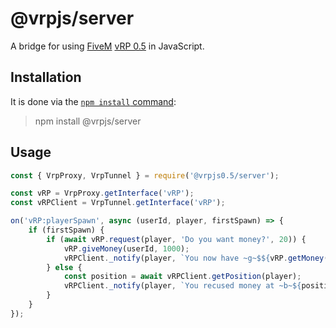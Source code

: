# @vrpjs/server

A bridge for using [FiveM](http://fivem.net/) [vRP 0.5](https://github.com/ImagicTheCat/vRP/tree/0.5) in JavaScript.

## Installation

It is done via the [`npm install` command](https://docs.npmjs.com/downloading-and-installing-packages-locally):

> npm install @vrpjs/server

## Usage

```javascript
const { VrpProxy, VrpTunnel } = require('@vrpjs0.5/server');

const vRP = VrpProxy.getInterface('vRP');
const vRPClient = VrpTunnel.getInterface('vRP');

on('vRP:playerSpawn', async (userId, player, firstSpawn) => {
    if (firstSpawn) {
        if (await vRP.request(player, 'Do you want money?', 20)) {
            vRP.giveMoney(userId, 1000);
            vRPClient._notify(player, `You now have ~g~$${vRP.getMoney(userId)}!`);
        } else {
            const position = await vRPClient.getPosition(player);
            vRPClient._notify(player, `You recused money at ~b~${position.join('~s~, ~b~')}~s~!`);
        }
    }
});
```